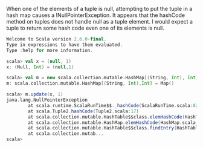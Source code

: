 When one of the elements of a tuple is null, attempting to put the tuple in a hash map causes a !NullPointerException. It appears that the hashCode method on tuples does not handle null as a tuple element. I would expect a tuple to return some hash code even one of its elements is null.

```scala
Welcome to Scala version 2.6.0-final.
Type in expressions to have them evaluated.
Type :help for more information.

scala> val x = (null, 1)
x: (Null, Int) = (null,1)

scala> val m = new scala.collection.mutable.HashMap[(String, Int), Int]
m: scala.collection.mutable.HashMap[(String, Int),Int] = Map()

scala> m.update(x, 1)
java.lang.NullPointerException
        at scala.runtime.ScalaRunTime$$._hashCode(ScalaRunTime.scala:82)
        at scala.Tuple2.hashCode(Tuple2.scala:17)
        at scala.collection.mutable.HashTable$$class.elemHashCode(HashTable.scala:151)
        at scala.collection.mutable.HashMap.elemHashCode(HashMap.scala:33)
        at scala.collection.mutable.HashTable$$class.findEntry(HashTable.scala:66)
        at scala.collection.mutab...
scala>
```
